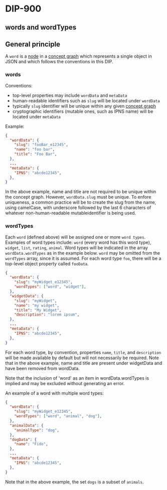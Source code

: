 DIP-900
======

words and wordTypes
------------------------------

## General principle

A `word` is a [node](../glossary/node.md) in a [concept graph](../glossary/conceptGraph.md) which represents a single object in JSON and which follows the conventions in this DIP.

### words

Conventions:
- top-level properties may include `wordData` and `metaData`
- human-readable identifiers such as `slug` will be located under `wordData`
- typically `slug` identifier will be unique within any given [concept graph](../glossary/conceptGraph.md)
- cryptographic identifiers (mutable ones, such as IPNS name) will be located under `metaData`

Example:

```json
{
  "wordData": {
    "slug": "fooBar_e12345",
    "name": "foo bar",
    "title": "Foo Bar",
  },
  ...
  "metaData": {
    "IPNS": "abcde12345",
  },
}
```

In the above example, name and title are not required to be unique within the concept graph. However, `wordData.slug` must be unique. To enfore uniqueness, a common practice will be to create the slug from the name, using camelCase, with underscore followed by the last 6 characters of whatever non-human-readable mutableidentifier is being used.

### wordTypes

Each `word` (defined above) will be assigned one or more `word types`. Examples of word types include: `word` (every word has this word type), `widget`, `list`, `rating`, `animal`. Word types will be indicated in the array `wordData.wordTypes` as in the example below. `word` may be omitted from the `wordTypes` array, since it is assumed. For each word type `foo`, there will be a top-level object property called `fooData`.

```json
{
  "wordData": {
    "slug": "myWidget_e12345",
    "wordTypes": ["word", "widget"],
  },
  "widgetData": {
    "slug": "myWidget",
    "name": "my widget",
    "title": "My Widget",
    "description": "lorem ipsum",
  },
  ...
  "metaData": {
    "IPNS": "abcde12345",
  },
}
```

For each word type, by convention, properties `name`, `title`, and `description` will be made available by default but will not necessarily be required. Note that in the above example, name and title are present under widgetData and have been removed from wordData.

Note that the inclusion of 'word' as an item in wordData.wordTypes is implied and may be excluded without generating an error.

An example of a word with multiple word types:

```json
{
  "wordData": {
    "slug": "myWidget_e12345",
    "wordTypes": ["word", "animal", "dog"],
  },
  "animalData": {
    "animalType": "dog",
  },
  "dogData": {
    "name": "Fido",
  },
  ...
  "metaData": {
    "IPNS": "abcde12345",
  },
}
```

Note that in the above example, the set `dogs` is a subset of `animals`.



